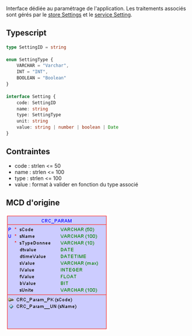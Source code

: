 Interface dédiée au paramétrage de l'application. Les traitements associés sont gérés par le [store Settings](../Store/SettingsStore.md) et le [service Setting](../Services/SettingsSVC.md).

## Typescript

```ts
type SettingID = string

enum SettingType {
	VARCHAR = "Varchar",
	INT = "INT",
	BOOLEAN = "Boolean"
}

interface Setting {
	code: SettingID
	name: string
	type: SettingType
	unit: string
	value: string | number | boolean | Date
}
```

## Contraintes
- code : strlen <= 50
- name : strlen <= 100
- type : strlen <= 100
- value : format à valider en fonction du type associé

## MCD d'origine

![Pasted image 20230125143312](../medias/Pasted%20image%2020230125143312.png)